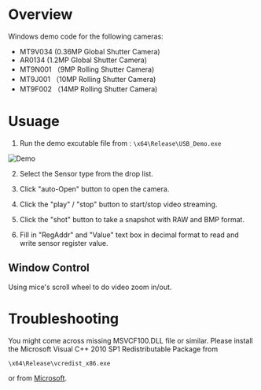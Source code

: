 # Overview

Windows demo code for the following cameras:

- MT9V034 (0.36MP Global Shutter Camera)
- AR0134 (1.2MP Global Shutter Camera)
- MT9N001 （9MP Rolling Shutter Camera)
- MT9J001 （10MP Rolling Shutter Camera)
- MT9F002 （14MP Rolling Shutter Camera)

# Usuage

1. Run the demo excutable file from : ``` \x64\Release\USB_Demo.exe ```

![Demo][Demo]

[Demo]:http://www.arducam.com/wp-content/uploads/2017/06/USB_Camera_Demo.jpg "Demo"


2. Select the Sensor type from the drop list.

3. Click "auto-Open" button to open the camera.

4. Click the "play" / "stop" button to start/stop video streaming. 

5. Click the "shot" button to take a snapshot with RAW and BMP format.

6. Fill in "RegAddr" and "Value" text box in decimal format to read and write sensor register value.


## Window Control
Using mice's scroll wheel to do video zoom in/out.


# Troubleshooting
You might come across missing MSVCF100.DLL file or similar.
Please install the Microsoft Visual C++ 2010 SP1 Redistributable Package from

``` \x64\Release\vcredist_x86.exe ```

or from [Microsoft](https://www.microsoft.com/en-US/download/details.aspx?id=8328).

